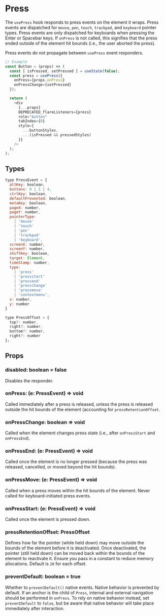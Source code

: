 # Press

The `usePress` hook responds to press events on the element it wraps. Press
events are dispatched for `mouse`, `pen`, `touch`, `trackpad`, and `keyboard`
pointer types. Press events are only dispatched for keyboards when pressing the
Enter or Spacebar keys. If `onPress` is not called, this signifies that the
press ended outside of the element hit bounds (i.e., the user aborted the
press).

Press events do not propagate between `usePress` event responders.

```js
// Example
const Button = (props) => (
  const [ isPressed, setPressed ] = useState(false);
  const press = usePress({
    onPress={props.onPress}
    onPressChange={setPressed}
  });

  return (
    <div
      {...props}
      DEPRECATED_flareListeners={press}
      role="button"
      tabIndex={0}
      style={
        ...buttonStyles,
        ...(isPressed && pressedStyles)
      }}
    />
  );
);
```

## Types

```js
type PressEvent = {
  altKey: boolean,
  buttons: 0 | 1 | 4,
  ctrlKey: boolean,
  defaultPrevented: boolean,
  metaKey: boolean,
  pageX: number,
  pageY: number,
  pointerType:
    | 'mouse'
    | 'touch'
    | 'pen'
    | 'trackpad'
    | 'keyboard',
  screenX: number,
  screenY: number,
  shiftKey: boolean,
  target: Element,
  timeStamp: number,
  type:
    | 'press'
    | 'pressstart'
    | 'pressend'
    | 'presschange'
    | 'pressmove'
    | 'contextmenu',
  x: number,
  y: number
}

type PressOffset = {
  top?: number,
  right?: number,
  bottom?: number,
  right?: number
};
```

## Props

### disabled: boolean = false

Disables the responder.

### onPress: (e: PressEvent) => void

Called immediately after a press is released, unless the press is released
outside the hit bounds of the element (accounting for `pressRetentionOffset`.

### onPressChange: boolean => void

Called when the element changes press state (i.e., after `onPressStart` and
`onPressEnd`).

### onPressEnd: (e: PressEvent) => void

Called once the element is no longer pressed (because the press was released,
cancelled, or moved beyond the hit bounds).

### onPressMove: (e: PressEvent) => void

Called when a press moves within the hit bounds of the element. Never called for
keyboard-initiated press events.  

### onPressStart: (e: PressEvent) => void

Called once the element is pressed down.

### pressRetentionOffset: PressOffset

Defines how far the pointer (while held down) may move outside the bounds of the
element before it is deactivated. Once deactivated, the pointer (still held
down) can be moved back within the bounds of the element to reactivate it.
Ensure you pass in a constant to reduce memory allocations. Default is `20` for
each offset.

### preventDefault: boolean = true

Whether to `preventDefault()` native events. Native behavior is prevented by
default. If an anchor is the child of `Press`, internal and external navigation
should be performed in `onPress`. To rely on native behavior instead, set
`preventDefault` to `false`, but be aware that native behavior will take place
immediately after interaction.
